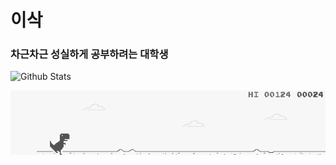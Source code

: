 # 이삭

### 차근차근 성실하게 공부하려는 대학생 

![Github Stats](https://github-readme-stats.vercel.app/api?username=toast-ceo&show_icons=true)


<img width = "800" src ="https://github.com/toast-ceo/flutter_BibleBotDevelopment/blob/main/update_memo/data/game.gif?raw=true" >
